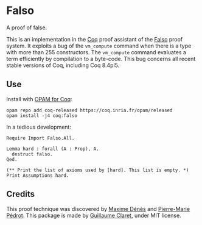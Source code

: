 # Falso
A proof of false.

This is an implementation in the [Coq](https://coq.inria.fr/) proof assistant of the [Falso](http://inutile.club/estatis/falso/) proof system. It exploits a bug of the `vm_compute` command when there is a type with more than 255 constructors. The `vm_compute` command evaluates a term efficiently by compilation to a byte-code. This bug concerns all recent stable versions of Coq, including Coq 8.4pl5.

## Use
Install with [OPAM for Coq](http://coq-blog.clarus.me/use-opam-for-coq.html):

    opam repo add coq-released https://coq.inria.fr/opam/released
    opam install -j4 coq:falso

In a tedious development:

    Require Import Falso.All.

    Lemma hard : forall (A : Prop), A.
      destruct falso.
    Qed.

    (** Print the list of axioms used by [hard]. This list is empty. *)
    Print Assumptions hard.

## Credits
This proof technique was discovered by [Maxime Dénès](http://www.maximedenes.fr/) and [Pierre-Marie Pédrot](http://www.pps.univ-paris-diderot.fr/~pedrot/). This package is made by [Guillaume Claret](http://guillaume.claret.me/), under MIT license.
